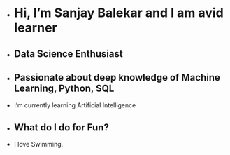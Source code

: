 
- # Hi, I’m Sanjay Balekar and I am avid learner
- ## Data Science Enthusiast
- ## Passionate about deep knowledge of Machine Learning, Python, SQL
-  I’m currently learning  Artificial Intelligence

- ## What do I do for Fun?
- I love Swimming.

<!---
sanjaybalekar/sanjaybalekar is a ✨ special ✨ repository because its `README.md` (this file) appears on your GitHub profile.
You can click the Preview link to take a look at your changes.
--->
